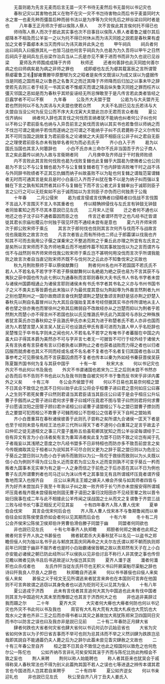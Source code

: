 <!-- { "loadSidebar": true } -->
　　无苗则曷为先言无麦而后言无苗一灾不书待无麦然后书无苗何以书记灾也
　　春秋记灾以其害物也其义在物不在灾一灾不书岂待害物众而后书乎麦苗同时大水之害一也麦先种而彊苗后种而弱书法以是为序等为灾何先后之辨谷梁曰同时者是也
　　八年春王正月师次于郎以俟陈人蔡人
　　次不言俟此其言俟何托不得已也
　　师待陈人蔡人而次于郎此其实事也次不目事目以俟陈人蔡人者着鲁之缓尔其后郕降本不相及而公羊妄一之以为托不得已何休从而为讳灭同姓之説若是春秋果有虚加之文者乎葢郕本未当灭而传以为讳灭故并此失之也
　　甲午祠兵
　　祠兵者何出曰祠兵入曰振旅其礼一也皆习战也何言乎祠兵为久也曷为为久吾将以甲午之日然后祠兵于是祠兵左氏谷梁作治兵当从二氏是亦见不果于进而书而非为久也说已见谷梁
　　夏师及齐师围成成降于齐师
　　秋师还
　　还者何善辞也此灭同姓何善尔病之也曰师病矣曷为病之非师之罪也
　　成即郕也左氏为郕其载富辰之言所谓管蔡郕霍鲁卫毛郜雍曹滕毕原酆郇为文之昭者是矣传文既误以为成又误以为盛据传当是同姓之国而易之以鲁邑之名鲁灭之而迁其降于齐师降而后归加之以事未毕之辞使若先去则三者于经无一书其实者不惟郕灭而谓之降且纵失鲁灭同姓之罪而枉齐以彊灭邻国之恶如是而为春秋乎其矫妄诬经无所忌惮敢至于是凡传言若此类者皆经之巨蠧学者不可以不察
　　九年春
　　公及齐大夫盟于暨
　　公曷为与大夫盟齐无君也然则何以不名为其讳与大夫盟也使若众然
　　大夫不名説已见左氏若讳与大夫盟自当没公何为反见公而不序大夫戊寅大夫盟此岂亦无君而言众者哉
　　夏公伐齐纳纠
　　纳者何入辞也其言伐之何伐而言纳者犹不能纳也纠者何公子纠也何以不称公子君前臣名也纳与入异吾前言之矣伐而言纳以其实书也若鲁但以师纳之而不伐岂可谓之能纳乎若伐而遂纳之岂可谓之不能纳乎子纠不氏君薨称子之义尔传知其不可同当国之説故复为君前臣名之论诸侯之大夫固不相臣庄公非子纠之君自无臣之之理使君前臣名亦未有独举名者何为而必去氏乎
　　齐小白入于齐
　　曷为以国氏当国也其言入何簒辞也
　　小白不氏亦未三命尔不氏非当国吾于齐公子商人言之矣此葢传以纳为入故与言衞朔者同
　　八月庚申及齐师战于干时我师败绩
　　内不言败此其言败何伐败也曷为伐败复雠也此复雠乎大国曷为使微者公也公则曷为不言公不与公复雠也曷为不与公复雠复雠者在下也内辞皆讳败唯干时之战不讳与外同辞书败绩者不正其忘仇雠而纳子纠故虽败不以为耻也何复雠之谓哉范甯谓雠者无时而可通其言是矣且是时小白虽已入齐而子纠犹在鲁不以是为纳子纠而强以复雠在下言之孰有知其然者其曰不与复雠在下而不言公者尤非复雠审出于诚耶则臣子言之公行之可以无贬矣如不出于诚而姑以为言则臣子亦伪而已何独责于公哉
　　十年春
　　二月公侵宋
　　曷为或言侵或言伐觕者曰侵精者曰伐战不言伐围不言战入不言围灭不言入书其重者也
　　传以精觕辨侵伐与左氏言有钟鼓无钟鼓者同皆畧知之而不尽其本意説已见左氏
　　三月宋人迁宿
　　迁之者何不通也以地还之也子沈子曰不通者葢因而臣之也
　　传言迁者谓环而守之也凡经书迁皆谓徙其君长宗庙社稷云尔何独于宿见环而不通经未尝有是意也
　　夏六月齐师宋师次于郎公败宋师于乘丘
　　其言次于郎何伐也伐则其言次何齐与伐而不与战故言伐也我能败之故言次也
　　凡言次者皆止而有所待也二师止于郎葢谋以伐我也齐知其不可而去我用公子偃之谋乗宋之不整追而败之于乗丘此亦理之所宜有左氏言之是矣所以言宋师而不及齐师地乘丘而不地郎传葢不知其事故加伐以为之言而谓齐与伐不与战然则书齐师宋师伐我公败宋师于乘丘岂不甚明何用没伐而言次乎所谓我能败之故言次者自当直记败宋师齐既不与伐何次之云此亦不知鲁伐宋之实故也
　　秋九月荆败蔡师于莘以蔡侯献舞归
　　荆者何州名也州不若国国不若氏氏不若人人不若名名不若字字不若子蔡侯献舞何以名絶曷为絶之获也易为不言其获不与夷狄之获中国也传为此七例以为通春秋而言耶则春秋大夫书氏书人书名书字者未尝与诸侯州国爵相通止为诸侯言耶则诸侯未有书氏书字者其书名之义亦与书州书国书子之义不类夫五等皆爵也此末独以子为最优度其意似为荆起専为外裔言然荆者九州之别也楚荆州之一国尔故商颂言奋伐荆楚谓荆之楚犹鲁颂言荆舒是惩亦荆之舒楚入春秋先以荆自名葢冒州以为大其后自强始复其本号经但据其实书亦传所谓地从主人者也譬之徐亦夷也而冒徐州之称其后微弱自不改故经亦从之岂楚而抑以为荆者乎若然荆大而楚小亦不得言州不若国也狄以氏见惟潞氏甲氏此乃其国号与赤狄之种殊族者犹言英氏亦岂春秋抑之乎且潞氏甲氏亦未见其为进于称楚者氏不若人亦非也国而进为人若楚言楚人吴言吴人犹云可也设潞氏甲氏有善可进而为潞人甲人乎名贬辞也吴楚惟见于卒书名字则未之闻也何人不若名名不若字之有唯书子者蕃服在中国之内虽大曰子得其本爵为美然亦不可与字并言七者无一可据皆不可行于经外经于诸侯大夫有言执者有言获者有言以归者执者以罪拘止之者也获者战败而力得之者也以归者囚服而就虏者也其义不同而经或名或不名名者不复者也不名者复归其国者也各以其事参考之可见蔡侯名而不言获葢囚虏而不复者也传本以秦为外如经书秦获晋侯吴获陈夏齧齐国书何为复与其获中国乎
　　十有一年
　　秋宋大水
　　何以书记灾也外灾不书此何以书及我也
　　外灾不书谓诸国也若宋为二王之后则未尝不书然亦必告而后书不告则不书也此以为及我书则鲁自被灾何不书于鲁而反书宋乎非详内畧外之义矣
　　十有三年
　　冬公会齐侯盟于柯
　　何以不日易也其易奈何桓之盟不日其会不致信之也其不日何以始乎此庄公将会乎桓曹子进曰君之意何如庄公曰寡人之生则不若死矣曹子曰然则君请当其君臣请当其臣庄公曰诺于是会乎桓庄公升坛曹子手劔而从之管子进曰君何求乎曹子曰城坏压竟君不图与管子曰然则君将何求曹子曰愿请汶阳之田管子顾曰君许诺桓公曰诺曹子请盟桓公下与之盟已盟曹子摽剑而去之要盟可犯而桓公不欺曹子可雠而桓公不怨桓公之信着乎天下自柯之盟始焉
　　齐小白晋重耳在春秋诸侯彼善于此则孔子尝称之矣所谓九合诸侯一匡天下者是也至于经则未尝与焉经王法也非三代所以得天下者不道何小白重耳之足言乎故孟子曰仲尼之徒无道桓文之事三尺童子羞称五伯虽荀卿其犹知之而公羊谷梁每谓经于二伯有异文有言为小白讳者矣有言为重耳讳者矣此复为盟不日防不致之论岂有闻于孔子者哉妄以其浅陋之意度之尔凡经书盟多不日非特桓也而防亦多不致吾前尝言之矣今传既摘取其见于桓者以为说知其不可尽合则又更为之辞于扈之盟日则以为危庄公于葵丘之盟日则以为危小白于纳币而致则以为公一陈佗于救徐而致则以为乆夫既以信小白为例则不得为庄公及乆近而变若为庄公及乆近而变则孰不可变乎葵丘一矜而叛者九国事本无实审为有之是一人之身而信之于前危之于后亦恶在其以不日为例也　曹子左氏所谓曹刿者也司马迁以为沫以传考之其事皆无有且所谓城坏压竟者谓齐侵鲁地而深入也按齐自
　　庄公以来两主王姬之嫁夫人飨会齐侯与如其师者四皆与齐为好齐未尝加兵于我至十年我以子纠之故一败齐师于长勺齐亦未尝报安得所谓城坏压竟者哉齐既未尝侵我地则固无曹子请田之事归汶阳田亦不见经至鞌之败以晋令始归我事在成二年与此不相接此公羊传闻之误战国之士从而文之复谓鲁于齐尝三战三败与经书长勺事正相反尤可见其妄
　　十有四年春齐人陈人曹人伐宋
　　夏单伯会伐宋
　　其言会伐宋何后会也
　　齐人陈人曹人伐宋本不与鲁期鲁闻而以单伯往会如言陈侯使袁侨如会者何以见其期而后会也
　　十有六年
　　冬十有二月公会齐侯宋公陈侯卫侯郑伯许男曹伯滑伯滕子同盟于幽
　　同盟者何同欲也
　　非也説已见左氏
　　十有七年春齐人执郑瞻
　　郑胆者何郑之微者也此郑之微者何言乎齐人执之书甚佞也
　　微者弑君杀大夫春秋犹不以名见一以盗书之郑瞻但佞人何为独以名书乎此与邾庶其莒庆同再命之大夫尔左氏谓以郑不朝而执则郑前年已同盟于幽非不服齐者也是时小白始霸诸侯皆朝之故以责郑然有天子在上小白亦安能必诸侯之朝已防此经所以不以侯执以见非伯讨且不称行人非其使之事也传但见瞻以微者见执书且后书逃故逆以为佞岂其实防
　　夏齐人瀸于遂
　　瀸者何瀸积也众杀戍者也
　　左氏作歼当従左氏歼尽也无积义书曰歼厥渠魁尽渠魁之辞也诗曰歼我良人尽良人之辞也
　　秋郑瞻自齐逃来
　　何以书书甚佞也曰佞人来矣佞人来矣
　　甚佞之义于经文无见所谓逃来者犹言来奔也在本国则可言奔在他国则不可言奔故谓之逃窃以其身免者也以逃为贬则可无以见其为佞人
　　十有八年
　　夏公追戎于济西
　　此未有言伐者其言追何大其为中国追也此未有伐中国者则其言为中国追何大其未至而豫御之也其言于济西何大之也
　　非也追非美辞过我而蹑之尔
　　二十年
　　夏齐大灾
　　大灾者何大瘠也大瘠者何防也何以书记灾也外灾不书此何以书及我也
　　周官有大札有大荒有大烖大札疾也大荒饥也大烖水火之害也齐非二王之后而亦得书者以其灾之甚故加大焉犹陈郑宋卫四国同日灾而书尔以防言之误也曰及我亦非是説已见前
　　二十有二年春防正月肆大省
　　肆者何跌也大省者何灾省也肆大省何以书讥何讥尔讥始忌省也
　　大省为灾省如何休言以为子夘日省吉事而不举可也则为忌其讳而不举之义然训肆为跌跌岂忌哉即其説自不能通葢仍夫人薨之后为之辞尔此葢未尝见眚灾肆赦之文故也
　　二十有三年春公至自齐
　　桓之盟不日其会不致信之也此之桓国何以致危之也何危尔公一陈佗也
　　公如齐纳币言非礼可矣安知其滛于齐而与陈佗比防此拘桓会不致之妄也
　　荆人来聘
　　荆何以称人始能聘也
　　称人者其臣来也犹吴会于戚得称吴人春秋常法也不得为别义此葢拘其国不若人之误也七等进退之辨传本谓其君言也今国进而人岂其君自来聘乎
　　二十有四年
　　夏公如齐逆女
　　何以书亲迎礼也
　　非也説已见左氏
　　秋公至自齐八月丁丑夫人姜氏入

